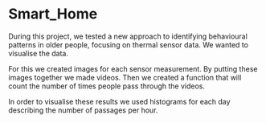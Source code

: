 # Smart_Home

During this project, we tested a new approach to identifying behavioural patterns in older people, focusing on thermal sensor data. We wanted to visualise the data. 


For this we created images for each sensor measurement. By putting these images together we made videos. Then we created a function that will count the number of times people pass
through the videos.


In order to visualise these results we used histograms for each day describing the number of passages per hour.
